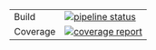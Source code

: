 |||
|---|---|
|Build|[![pipeline status](https://gitlab.com/krzysztof.pich/am/badges/master/pipeline.svg)](https://gitlab.com/krzysztof.pich/am/commits/master)|
|Coverage|[![coverage report](https://gitlab.com/krzysztof.pich/am/badges/master/coverage.svg)](https://gitlab.com/krzysztof.pich/am/commits/master)|
